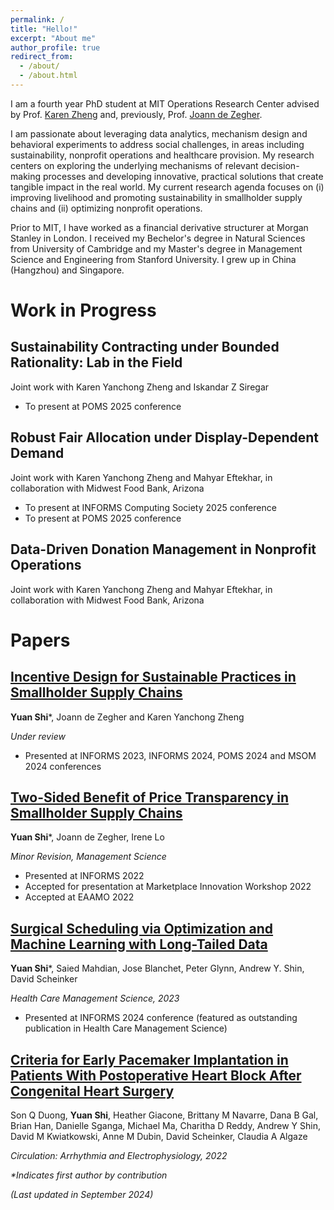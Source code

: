 ```yaml
---
permalink: /
title: "Hello!"
excerpt: "About me"
author_profile: true
redirect_from: 
  - /about/
  - /about.html
---
```


I am a fourth year PhD student at MIT Operations Research Center advised by Prof. [Karen Zheng](https://mitmgmtfaculty.mit.edu/yanchong/) and, previously, Prof. [Joann de Zegher](https://www.jfdezegher.com/). 

I am passionate about leveraging data analytics, mechanism design and behavioral experiments to address social challenges, in areas including sustainability, nonprofit operations and healthcare provision. My research centers on exploring the underlying mechanisms of relevant decision-making processes and developing innovative, practical solutions that create tangible impact in the real world. My current research agenda focuses on (i) improving livelihood and promoting sustainability in smallholder supply chains and (ii) optimizing nonprofit operations. 

Prior to MIT, I have worked as a financial derivative structurer at Morgan Stanley in London. I received my Bechelor's degree in Natural Sciences from University of Cambridge and my Master's degree in Management Science and Engineering from Stanford University. I grew up in China (Hangzhou) and Singapore. 

Work in Progress
======
## Sustainability Contracting under Bounded Rationality: Lab in the Field
Joint work with Karen Yanchong Zheng and Iskandar Z Siregar
* To present at POMS 2025 conference

## Robust Fair Allocation under Display-Dependent Demand
Joint work with Karen Yanchong Zheng and Mahyar Eftekhar, in collaboration with Midwest Food Bank, Arizona
* To present at INFORMS Computing Society 2025 conference
* To present at POMS 2025 conference

## Data-Driven Donation Management in Nonprofit Operations
Joint work with Karen Yanchong Zheng and Mahyar Eftekhar, in collaboration with Midwest Food Bank, Arizona


Papers
======
## [Incentive Design for Sustainable Practices in Smallholder Supply Chains](https://papers.ssrn.com/sol3/papers.cfm?abstract_id=5039053)
**Yuan Shi***, Joann de Zegher and Karen Yanchong Zheng

_Under review_

* Presented at INFORMS 2023, INFORMS 2024, POMS 2024 and MSOM 2024 conferences

## [Two-Sided Benefit of Price Transparency in Smallholder Supply Chains](https://papers.ssrn.com/sol3/papers.cfm?abstract_id=4052928)
**Yuan Shi***, Joann de Zegher, Irene Lo

_Minor Revision, Management Science_

* Presented at INFORMS 2022
* Accepted for presentation at Marketplace Innovation Workshop 2022
* Accepted at EAAMO 2022
  
## [Surgical Scheduling via Optimization and Machine Learning with Long-Tailed Data](https://arxiv.org/abs/2202.06383)
**Yuan Shi***, Saied Mahdian, Jose Blanchet, Peter Glynn, Andrew Y. Shin, David Scheinker

_Health Care Management Science, 2023_

* Presented at INFORMS 2024 conference (featured as outstanding publication in Health Care Management Science)

## [Criteria for Early Pacemaker Implantation in Patients With Postoperative Heart Block After Congenital Heart Surgery](https://www.ahajournals.org/doi/full/10.1161/CIRCEP.122.011145)
Son Q Duong, **Yuan Shi**, Heather Giacone, Brittany M Navarre, Dana B Gal, Brian Han, Danielle Sganga, Michael Ma, Charitha D Reddy, Andrew Y Shin, David M Kwiatkowski, Anne M Dubin, David Scheinker, Claudia A Algaze

_Circulation: Arrhythmia and Electrophysiology, 2022_



_*Indicates first author by contribution_

_(Last updated in September 2024)_


